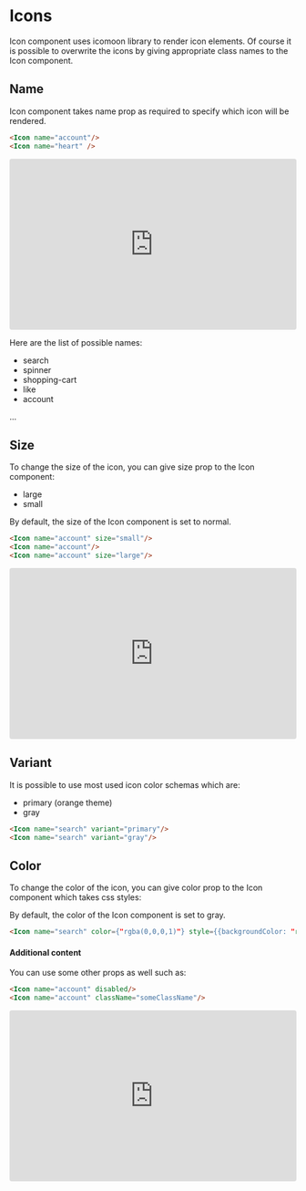 # Icons
Icon component uses icomoon library to render icon elements. Of course it is possible to overwrite the icons by giving appropriate class names to the Icon component.

## Name
Icon component takes name prop as required to specify which icon will be rendered. 

```html
<Icon name="account"/>
<Icon name="heart" />
```

<iframe src="https://codesandbox.io/embed/summer-feather-37cl6?fontsize=14" title="summer-feather-37cl6" allow="geolocation; microphone; camera; midi; vr; accelerometer; gyroscope; payment; ambient-light-sensor; encrypted-media" style="width:100%; height:300px; border:0; border-radius: 4px; overflow:hidden;" sandbox="allow-modals allow-forms allow-popups allow-scripts allow-same-origin"></iframe>

Here are the list of possible names:

- search
- spinner
- shopping-cart
- like
- account

...

## Size
To change the size of the icon, you can give size prop to the Icon component:
- large
- small

By default, the size of the Icon component is set to normal.

```html
<Icon name="account" size="small"/>
<Icon name="account"/>
<Icon name="account" size="large"/>
```

<iframe src="https://codesandbox.io/embed/delicate-wildflower-lk1i0?fontsize=14" title="delicate-wildflower-lk1i0" allow="geolocation; microphone; camera; midi; vr; accelerometer; gyroscope; payment; ambient-light-sensor; encrypted-media" style="width:100%; height:300px; border:0; border-radius: 4px; overflow:hidden;" sandbox="allow-modals allow-forms allow-popups allow-scripts allow-same-origin"></iframe>

## Variant
It is possible to use most used icon color schemas which are:

- primary (orange theme)
- gray

```html
<Icon name="search" variant="primary"/>
<Icon name="search" variant="gray"/>
```

## Color
To change the color of the icon, you can give color prop to the Icon component which takes css styles:

By default, the color of the Icon component is set to gray.

```html
<Icon name="search" color={"rgba(0,0,0,1)"} style={{backgroundColor: "red"}}/>
```

#### Additional content
You can use some other props as well such as:

```html
<Icon name="account" disabled/>
<Icon name="account" className="someClassName"/>
```

<iframe src="https://codesandbox.io/embed/cranky-dream-imo6l?fontsize=14" title="cranky-dream-imo6l" allow="geolocation; microphone; camera; midi; vr; accelerometer; gyroscope; payment; ambient-light-sensor; encrypted-media" style="width:100%; height:300px; border:0; border-radius: 4px; overflow:hidden;" sandbox="allow-modals allow-forms allow-popups allow-scripts allow-same-origin"></iframe>
